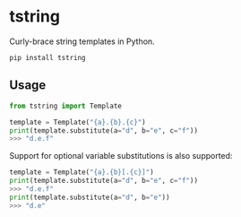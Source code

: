 # tstring

Curly-brace string templates in Python.

```shell
pip install tstring
```

## Usage

```python
from tstring import Template

template = Template("{a}.{b}.{c}")
print(template.substitute(a="d", b="e", c="f"))
>>> "d.e.f"
```

Support for optional variable substitutions is also supported:

```python
template = Template("{a}.{b}[.{c}]")
print(template.substitute(a="d", b="e", c="f"))
>>> "d.e.f"
print(template.substitute(a="d", b="e"))
>>> "d.e"
```
